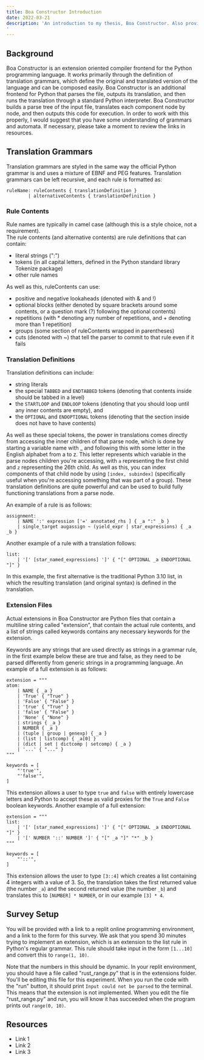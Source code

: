 ```yaml
---
title: Boa Constructor Introduction
date: 2022-03-21
description: 'An introduction to my thesis, Boa Constructor. Also provides links and references necessary to understand and work with it. 
'
---
```


## Background

Boa Constructor is an extension oriented compiler frontend for the Python programming language. It works primarily through the definition of translation grammars, which define the original and translated version of the language and can be composed easily. Boa Constructor is an additional frontend for Python that parses the file, outputs its translation, and then runs the translation through a standard Python interpreter. Boa Constructor builds a parse tree of the input file, translates each component node by node, and then outputs this code for execution. In order to work with this properly, I would suggest that you have some understanding of grammars and automata. If necessary, please take a moment to review the links in resources. 
## Translation Grammars

Translation grammars are styled in the same way the official Python grammar is and uses a mixture of EBNF and PEG features. Translation grammars can be left recursive, and each rule is formatted as: 
```
ruleName: ruleContents { translationDefinition } 
        | alternativeContents { translationDefinition }
```
### Rule Contents
Rule names are typically in camel case (although this is a style choice, not a requirement).  
The rule contents (and alternative contents) are rule definitions that can contain:
- literal strings (":") 
- tokens (in all capital letters, defined in the Python standard library Tokenize package)
- other rule names  
  
As well as this, ruleContents can use: 
- positive and negative lookaheads (denoted with \& and !)
- optional blocks (either denoted by square brackets around some contents, or a question mark (?) following the optional contents)
- repetitions (with * denoting any number of repetitions, and + denoting more than 1 repetition)
- groups (some section of ruleContents wrapped in parentheses)
- cuts (denoted with  ~) that tell the parser to commit to that rule even if it fails  
### Translation Definitions
Translation definitions can include:
- string literals
- the special `TABBED` and `ENDTABBED` tokens (denoting that contents inside should be tabbed in a level)
- the `STARTLOOP` and `ENDLOOP` tokens (denoting that you should loop until any inner contents are empty), and 
- the `OPTIONAL` and `ENDOPTIONAL` tokens (denoting that the section inside does not have to have contents)  
  
As well as these special tokens, the power in translations comes directly from accessing the inner children of that parse node, which is done by starting a variable name with \_ and following this with some letter in the English alphabet from a to z. This letter represents which variable in the parse nodes children you're accessing, with `a` representing the first child and `z` representing the 26th child. As well as this, you can index components of that child node by using `[index, subindex]` (specifically useful when you're accessing something that was part of a group). These translation definitions are quite powerful and can be used to build fully functioning translations from a parse node.  
  
An example of a rule is as follows:
```
assignment:
    | NAME ':' expression ['=' annotated_rhs ] { _a ":" _b } 
    | single_target augassign ~ (yield_expr | star_expressions) { _a _b }
```
Another example of a rule with a translation follows:
```
list:
    | '[' [star_named_expressions] ']' { "[" OPTIONAL _a ENDOPTIONAL "]" }
```
In this example, the first alternative is the traditional Python 3.10 list, in which the resulting translation (and original syntax) is defined in the translation.  
### Extension Files
Actual extensions in Boa Constructor are Python files that contain a multiline string called "extension", that contain the actual rule contents, and a list of strings called keywords contains any necessary keywords for the extension.  
  
Keywords are any strings that are used directly as strings in a grammar rule, in the first example below these are true and false, as they need to be parsed differently from generic strings in a programming language. 
An example of a full extension is as follows:
```
extension = """
atom:
    | NAME { _a } 
    | 'True' { "True" } 
    | 'False' { "False" }
    | 'true' { "True" }
    | 'false' { "False" }
    | 'None' { "None" }
    | strings { _a } 
    | NUMBER { _a } 
    | (tuple | group | genexp) { _a } 
    | (list | listcomp) { _a[0] } 
    | (dict | set | dictcomp | setcomp) { _a } 
    | '...' { "..." }
"""

keywords = [
    "'true'",
    "'false'",
]
```
This extension allows a user to type `true` and `false` with entirely lowercase letters and Python to accept these as valid proxies for the `True` and `False` boolean keywords. 
Another example of a full extension:
```
extension = """
list:
    | '[' [star_named_expressions] ']' { "[" OPTIONAL _a ENDOPTIONAL "]" }
    | '[' NUMBER '::' NUMBER ']' { "[" _a "]" "*" _b }
"""

keywords = [
    "'::'",
]
```
This extension allows the user to type `[3::4]` which creates a list containing 4 integers with a value of 3. So, the translation takes the first returned value (the number `_a`) and the second returned value (the number `_b`) and translates this to `[NUMBER] * NUMBER`, or in our example `[3] * 4`.
## Survey Setup
You will be provided with a link to a replit online programming environment, and a link to the form for this survey. We ask that you spend 30 minutes trying to implement an extension, which is an extension to the list rule in Python's regular grammar. This rule should take input in the form `[1...10]` and convert this to `range(1, 10)`.  
  
Note that the numbers in this should be dynamic. In your replit environment, you should have a file called "rust_range.py" that is in the extensions folder. You'll be editing this file for this experiment. When you run the code with the "run" button, it should print `Input could not be parsed` to the terminal.
This means that the extension is not implemented. When you edit the file "rust_range.py" and run, you will know it has succeeded when the program prints out `range(0, 10)`. 
## Resources
- Link 1
- Link 2
- Link 3